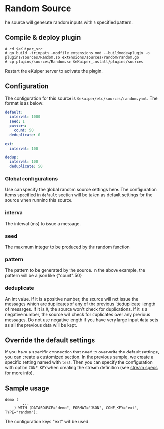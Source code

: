 # Random Source

he source will generate random inputs with a specified pattern.

## Compile & deploy plugin

```shell
# cd $eKuiper_src
# go build -trimpath -modfile extensions.mod --buildmode=plugin -o plugins/sources/Random.so extensions/sources/random/random.go
# cp plugins/sources/Random.so $eKuiper_install/plugins/sources
```

Restart the eKuiper server to activate the plugin.

## Configuration

The configuration for this source is ``$ekuiper/etc/sources/random.yaml``. The format is as below:

```yaml
default:
  interval: 1000
  seed: 1
  pattern:
    count: 50
  deduplicate: 0

ext:
  interval: 100

dedup:
  interval: 100
  deduplicate: 50
```
### Global configurations

Use can specify the global random source settings here. The configuration items specified in ``default`` section will be taken as default settings for the source when running this source.

### interval

The interval (ms) to issue a message.

### seed

The maximum integer to be produced by the random function

### pattern

The pattern to be generated by the source. In the above example, the pattern will be a json like {"count":50}

### deduplicate

An int value. If it is a positive number, the source will not issue the messages which are duplicates of any of the previous 'deduplicate' length of messages. If it is 0, the source won't check for duplications. If it is a negative number, the source will check for duplicates over any previous messages. Do not use negative length if you have very large input data sets as all the previous data will be kept.

## Override the default settings

If you have a specific connection that need to overwrite the default settings, you can create a customized section. In the previous sample, we create a specific setting named with ``test``.  Then you can specify the configuration with option ``CONF_KEY`` when creating the stream definition (see [stream specs](../../sqls/streams.md) for more info).

## Sample usage

```
demo (
		...
	) WITH (DATASOURCE="demo", FORMAT="JSON", CONF_KEY="ext", TYPE="random");
```

The configuration keys "ext" will be used.

